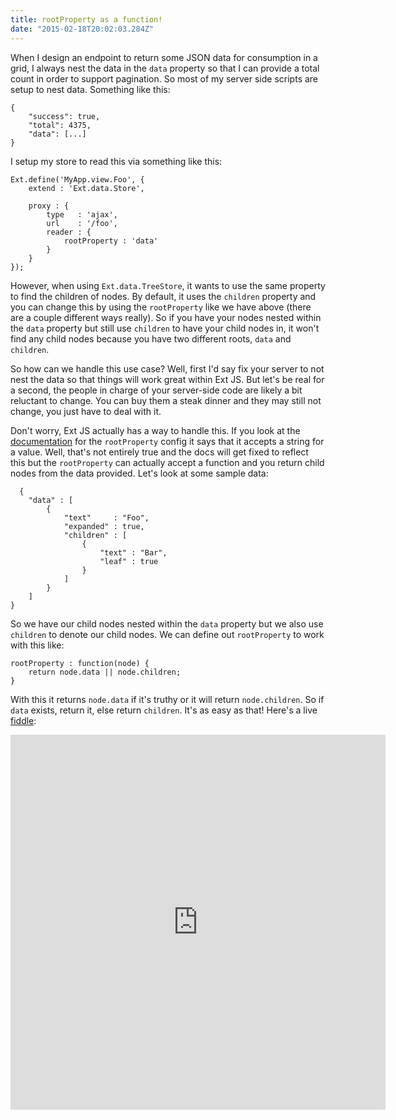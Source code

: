 ```yaml
---
title: rootProperty as a function!
date: "2015-02-18T20:02:03.284Z"
---
```


When I design an endpoint to return some JSON data for consumption in a grid, I always nest the data in the `data` property so that I can provide a total count in order to support pagination. So most of my server side scripts are setup to nest data. Something like this:

    {
        "success": true,
        "total": 4375,
        "data": [...]
    }

I setup my store to read this via something like this:

    Ext.define('MyApp.view.Foo', {
    	extend : 'Ext.data.Store',

        proxy : {
        	type   : 'ajax',
            url    : '/foo',
            reader : {
            	rootProperty : 'data'
            }
        }
    });

However, when using `Ext.data.TreeStore`, it wants to use the same property to find the children of nodes. By default, it uses the `children` property and you can change this by using the `rootProperty` like we have above (there are a couple different ways really). So if you have your nodes nested within the `data` property but still use `children` to have your child nodes in, it won't find any child nodes because you have two different roots, `data` and `children`.

So how can we handle this use case? Well, first I'd say fix your server to not nest the data so that things will work great within Ext JS. But let's be real for a second, the people in charge of your server-side code are likely a bit reluctant to change. You can buy them a steak dinner and they may still not change, you just have to deal with it.

Don't worry, Ext JS actually has a way to handle this. If you look at the [documentation](http://docs.sencha.com/extjs/5.1/5.1.0-apidocs/#!/api/Ext.data.reader.Reader-cfg-rootProperty) for the `rootProperty` config it says that it accepts a string for a value. Well, that's not entirely true and the docs will get fixed to reflect this but the `rootProperty` can actually accept a function and you return child nodes from the data provided. Let's look at some sample data:

	  {
        "data" : [
            {
                "text"     : "Foo",
                "expanded" : true,
                "children" : [
                    {
                        "text" : "Bar",
                        "leaf" : true
                    }
                ]
            }
        ]
    }

So we have our child nodes nested within the `data` property but we also use `children` to denote our child nodes. We can define out `rootProperty` to work with this like:

	rootProperty : function(node) {
		return node.data || node.children;
	}

With this it returns `node.data` if it's truthy or it will return `node.children`. So if `data` exists, return it, else return `children`. It's as easy as that! Here's a live [fiddle](https://fiddle.sencha.com/#fiddle/iga):

<iframe src="https://fiddle.sencha.com/fiddle/iga" style="border: 0; width: 600px; height: 600px;"></iframe>

